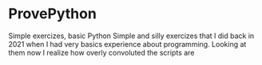 # ProvePython
Simple exercizes, basic Python
Simple and silly exercizes that I did back in 2021 when I had very basics experience about programming. Looking at them now I realize how overly convoluted the scripts are
